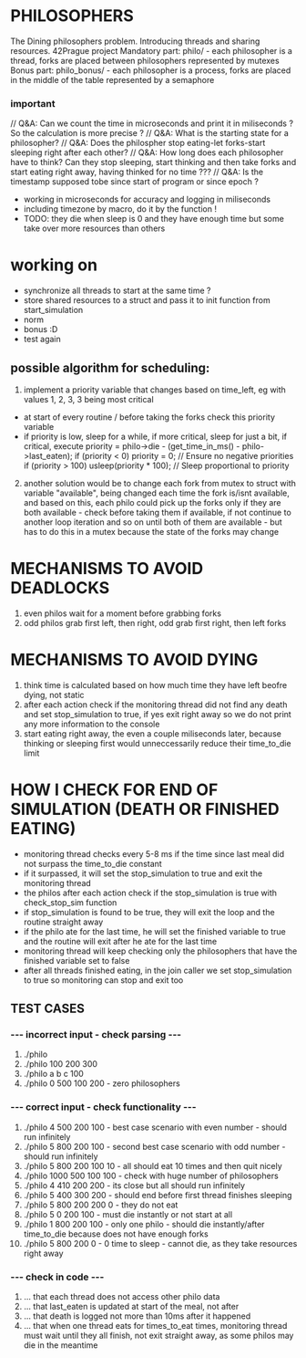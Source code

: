 # PHILOSOPHERS
The Dining philosophers problem. Introducing threads and sharing resources.
42Prague project
Mandatory part: philo/ - each philosopher is a thread, forks are placed between philosophers represented by mutexes
Bonus part: philo_bonus/ - each philosopher is a process, forks are placed in the middle of the table represented by a semaphore

### important
// Q&A: Can we count the time in microseconds and print it in miliseconds ? So the calculation is more precise ? 
// Q&A: What is the starting state for a philosopher?
// Q&A: Does the philospher stop eating-let forks-start sleeping right after each other?
// Q&A: How long does each philosopher have to think? Can they stop sleeping, start thinking and then take forks and start eating right away, having thinked for no time ???
// Q&A: Is the timestamp supposed tobe since start of program or since epoch ?
- working in microseconds for accuracy and logging in miliseconds
- including timezone by macro, do it by the function !
- TODO: they die when sleep is 0 and they have enough time but some take over more resources than others 

# working on
- synchronize all threads to start at the same time ?
- store shared resources to a struct and pass it to init function from start_simulation
- norm
- bonus :D
- test again 

## possible algorithm for scheduling:
1. implement a priority variable that changes based on time_left, eg with values 1, 2, 3, 3 being most critical
- at start of every routine / before taking the forks check this priority variable
- if priority is low, sleep for a while, if more critical, sleep for just a bit, if critical, execute
priority = philo->die - (get_time_in_ms() - philo->last_eaten);
if (priority < 0)
    priority = 0; // Ensure no negative priorities
if (priority > 100)
    usleep(priority * 100); // Sleep proportional to priority
2. another solution would be to change each fork from mutex to struct with variable "available", being changed each time the fork is/isnt available, and based on this, each philo could pick up the forks only if they are both available - check before taking them if available, if not continue to another loop iteration and so on until both of them are available - but has to do this in a mutex because the state of the forks may change

# MECHANISMS TO AVOID DEADLOCKS
1. even philos wait for a moment before grabbing forks
2. odd philos grab first left, then right, odd grab first right, then left forks 

# MECHANISMS TO AVOID DYING
1. think time is calculated based on how much time they have left beofre dying, not static 
2. after each action check if the monitoring thread did not find any death and set stop_simulation to true, if yes exit right away so we do not print any more information to the console
3. start eating right away, the even a couple miliseconds later, because thinking or sleeping first would unneccessarily reduce their time_to_die limit

# HOW I CHECK FOR END OF SIMULATION (DEATH OR FINISHED EATING)
- monitoring thread checks every 5-8 ms if the time since last meal did not surpass the time_to_die constant 
- if it surpassed, it will set the stop_simulation to true and exit the monitoring thread
- the philos after each action check if the stop_simulation is true with check_stop_sim function 
- if stop_simulation is found to be true, they will exit the loop and the routine straight away
- if the philo ate for the last time, he will set the finished variable to true and the routine will exit after he ate for the last time 
- monitoring thread will keep checking only the philosophers that have the finished variable set to false
- after all threads finished eating, in the join caller we set stop_simulation to true so monitoring can stop and exit too

## TEST CASES
### --- incorrect input - check parsing ---
1. ./philo
2. ./philo 100 200 300
3. ./philo a b c 100
4. ./philo 0 500 100 200 - zero philosophers

### --- correct input - check functionality ---
1. ./philo 4 500 200 100 - best case scenario with even number - should run infinitely
2. ./philo 5 800 200 100 - second best case scenario with odd number - should run infinitely
3. ./philo 5 800 200 100 10 - all should eat 10 times and then quit nicely
4. ./philo 1000 500 100 100 - check with huge number of philosophers
4. ./philo 4 410 200 200 - its close but all should run infinitely
5. ./philo 5 400 300 200 - should end before first thread finishes sleeping
6. ./philo 5 800 200 200 0 - they do not eat
7. ./philo 5 0 200 100 - must die instantly or not start at all
8. ./philo 1 800 200 100 - only one philo - should die instantly/after time_to_die because does not have enough forks 
9. ./philo 5 800 200 0 - 0 time to sleep - cannot die, as they take resources right away


### --- check in code ---
1. ... that each thread does not access other philo data
2. ... that last_eaten is updated at start of the meal, not after
3. ... that death is logged not more than 10ms after it happened
4. ... that when one thread eats for times_to_eat times, monitoring thread must wait until they all finish, not exit straight away, as some philos may die in the meantime
